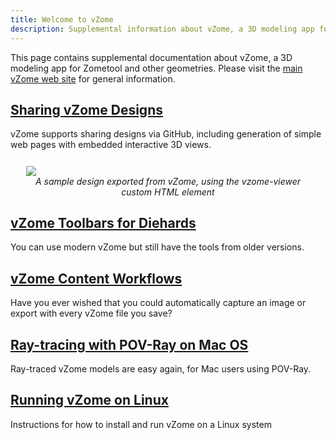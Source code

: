 ```yaml
---
title: Welcome to vZome
description: Supplemental information about vZome, a 3D modeling app for Zometool and other geometries
---
```


This page contains supplemental documentation about vZome, a 3D modeling app for Zometool and other geometries.
Please visit the [main vZome web site](https://www.vzome.com) for general information.

## [Sharing vZome Designs](./sharing.html)

vZome supports sharing designs via GitHub, including generation of simple web pages with embedded interactive 3D views.

<script type="module" src="https://www.vzome.com/modules/vzome-viewer.js"></script>
<figure style="margin: 5%">
  <vzome-viewer style="width: 100%; height: 30vh;"
         src="https://vorth.github.io/vzome-sharing/2022/06/19/22-54-33-Baer-dome-triplet-no-fudge/Baer-dome-triplet-no-fudge.vZome">
    <img src="https://vorth.github.io/vzome-sharing/2022/06/19/22-54-33-Baer-dome-triplet-no-fudge/Baer-dome-triplet-no-fudge.png">
  </vzome-viewer>
  <figcaption style="text-align: center; font-style: italic;">
    A sample design exported from vZome, using the vzome-viewer custom HTML element
  </figcaption>
</figure>

## [vZome Toolbars for Diehards](./toolbars-for-diehards.html)

You can use modern vZome but still have the tools from older versions.

## [vZome Content Workflows](./content-workflows.html)

Have you ever wished that you could automatically capture an image or export with every vZome file you save?

## [Ray-tracing with POV-Ray on Mac OS](./povray.html)

Ray-traced vZome models are easy again, for Mac users using POV-Ray.

## [Running vZome on Linux](./running-linux.html)

Instructions for how to install and run vZome on a Linux system

